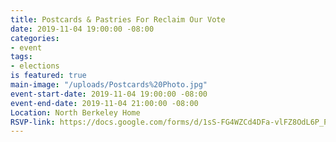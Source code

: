 ```yaml
---
title: Postcards & Pastries For Reclaim Our Vote
date: 2019-11-04 19:00:00 -08:00
categories:
- event
tags:
- elections
is featured: true
main-image: "/uploads/Postcards%20Photo.jpg"
event-start-date: 2019-11-04 19:00:00 -08:00
event-end-date: 2019-11-04 21:00:00 -08:00
Location: North Berkeley Home
RSVP-link: https://docs.google.com/forms/d/1sS-FG4WZCd4DFa-vlFZ8OdL6P_POH906MkA4WppXX_8/edit
---
```


